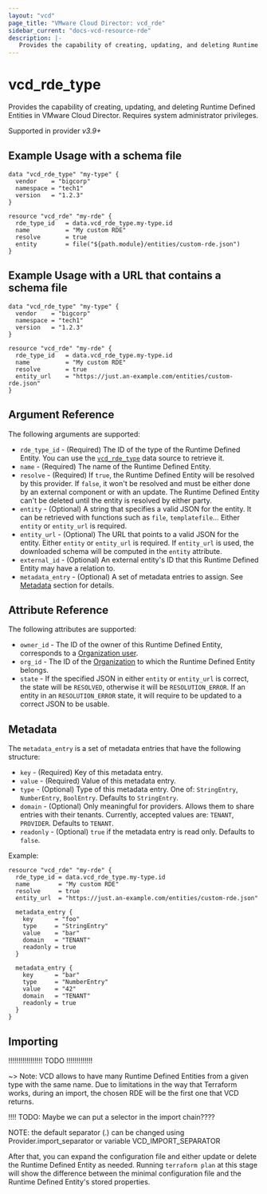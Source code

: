 ```yaml
---
layout: "vcd"
page_title: "VMware Cloud Director: vcd_rde"
sidebar_current: "docs-vcd-resource-rde"
description: |-
   Provides the capability of creating, updating, and deleting Runtime Defined Entities in VMware Cloud Director.
---
```


# vcd\_rde\_type

Provides the capability of creating, updating, and deleting Runtime Defined Entities in VMware Cloud Director.
Requires system administrator privileges.

Supported in provider *v3.9+*

## Example Usage with a schema file

```hcl
data "vcd_rde_type" "my-type" {
  vendor    = "bigcorp"
  namespace = "tech1"
  version   = "1.2.3"
}

resource "vcd_rde" "my-rde" {
  rde_type_id   = data.vcd_rde_type.my-type.id
  name          = "My custom RDE"
  resolve       = true
  entity        = file("${path.module}/entities/custom-rde.json")
}
```

## Example Usage with a URL that contains a schema file

```hcl
data "vcd_rde_type" "my-type" {
  vendor    = "bigcorp"
  namespace = "tech1"
  version   = "1.2.3"
}

resource "vcd_rde" "my-rde" {
  rde_type_id   = data.vcd_rde_type.my-type.id
  name          = "My custom RDE"
  resolve       = true
  entity_url    = "https://just.an-example.com/entities/custom-rde.json"
}
```

## Argument Reference

The following arguments are supported:

* `rde_type_id` - (Required) The ID of the type of the Runtime Defined Entity. You can use the [`vcd_rde_type`](/providers/vmware/vcd/latest/docs/data-sources/rde_type) data source to retrieve it.
* `name` - (Required) The name of the Runtime Defined Entity.
* `resolve` - (Required) If `true`, the Runtime Defined Entity will be resolved by this provider. If `false`, it won't be
  resolved and must be either done by an external component or with an update. The Runtime Defined Entity can't be
  deleted until the entity is resolved by either party.
* `entity` - (Optional) A string that specifies a valid JSON for the entity. It can be retrieved with functions such as `file`, `templatefile`... Either `entity` or `entity_url` is required.
* `entity_url` - (Optional) The URL that points to a valid JSON for the entity. Either `entity` or `entity_url` is required.
  If `entity_url` is used, the downloaded schema will be computed in the `entity` attribute.
* `external_id` - (Optional) An external entity's ID that this Runtime Defined Entity may have a relation to.
* `metadata_entry` - (Optional) A set of metadata entries to assign. See [Metadata](#metadata) section for details.

## Attribute Reference

The following attributes are supported:

* `owner_id` - The ID of the owner of this Runtime Defined Entity, corresponds to a [Organization user](/providers/vmware/vcd/latest/docs/resources/org_user).
* `org_id` - The ID of the [Organization](/providers/vmware/vcd/latest/docs/resources/org) to which the Runtime Defined Entity belongs.
* `state` - If the specified JSON in either `entity` or `entity_url` is correct, the state will be `RESOLVED`, otherwise it will be `RESOLUTION_ERROR`. If an entity in an `RESOLUTION_ERROR` state, it will require to be updated to a correct JSON to be usable.

<a id="metadata"></a>
## Metadata

The `metadata_entry` is a set of metadata entries that have the following structure:

* `key` - (Required) Key of this metadata entry.
* `value` - (Required) Value of this metadata entry.
* `type` - (Optional) Type of this metadata entry. One of: `StringEntry`, `NumberEntry`, `BoolEntry`. Defaults to `StringEntry`.
* `domain` - (Optional) Only meaningful for providers. Allows them to share entries with their tenants. Currently, accepted values are: `TENANT`, `PROVIDER`. Defaults to `TENANT`.
* `readonly` - (Optional) `true` if the metadata entry is read only. Defaults to `false`.

Example:

```hcl
resource "vcd_rde" "my-rde" {
  rde_type_id = data.vcd_rde_type.my-type.id
  name        = "My custom RDE"
  resolve     = true
  entity_url  = "https://just.an-example.com/entities/custom-rde.json"
  
  metadata_entry {
    key      = "foo"
    type     = "StringEntry"
    value    = "bar"
    domain   = "TENANT"
    readonly = true
  }

  metadata_entry {
    key      = "bar"
    type     = "NumberEntry"
    value    = "42"
    domain   = "TENANT"
    readonly = true
  }
}
```

## Importing

!!!!!!!!!!!!!!!!! TODO !!!!!!!!!!!!!

~> Note: VCD allows to have many Runtime Defined Entities from a given type with the same name. Due to limitations in the
way that Terraform works, during an import, the chosen RDE will be the first one that VCD returns.

!!!! TODO: Maybe we can put a selector in the import chain????

NOTE: the default separator (.) can be changed using Provider.import_separator or variable VCD_IMPORT_SEPARATOR

[docs-import]:https://www.terraform.io/docs/import/

After that, you can expand the configuration file and either update or delete the Runtime Defined Entity as needed. Running `terraform plan`
at this stage will show the difference between the minimal configuration file and the Runtime Defined Entity's stored properties.
